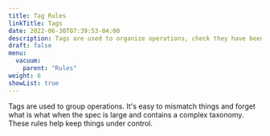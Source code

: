 ```yaml
---
title: Tag Rules
linkTitle: Tags
date: 2022-06-30T07:39:53-04:00
description: Tags are used to organize operations, check they have been used correctly.
draft: false
menu:
  vacuum:
    parent: "Rules"
weight: 6
showList: true
---
```


Tags are used to group operations. It's easy to mismatch things and forget what is what
when the spec is large and contains a complex taxonomy. These rules help keep things under
control.
